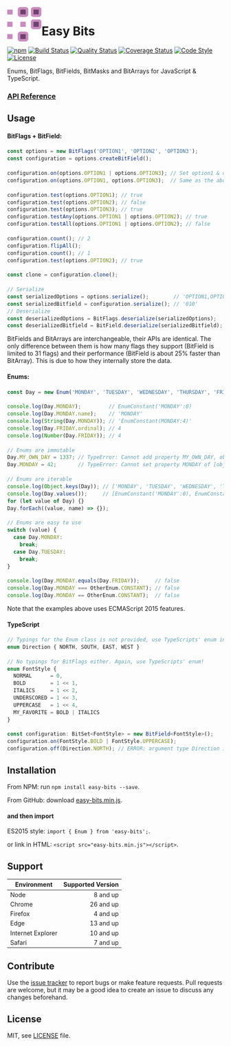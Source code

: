 <img align="left" width="80" height="80" src="./img/icon.svg">

# Easy Bits

[![npm][npm-image]][npm-url]
[![Build Status][github-actions-image]][github-actions-url]
[![Quality Status][code-climate-image]][code-climate-url]
[![Coverage Status][coveralls-image]][coveralls-url]
[![Code Style][code-style-image]][code-style-url]
[![License][license-image]][license-url]

[npm-image]: https://img.shields.io/npm/v/easy-bits?style=flat-square 
[npm-url]: https://www.npmjs.com/package/easy-bits

[github-actions-image]: https://img.shields.io/github/actions/workflow/status/aesy/easy-bits/ci.yml?branch=master&style=flat-square
[github-actions-url]: https://github.com/aesy/easy-bits/actions

[code-climate-image]: https://img.shields.io/codeclimate/maintainability-percentage/aesy/easy-bits?style=flat-square
[code-climate-url]: https://codeclimate.com/github/aesy/easy-bits

[coveralls-image]: https://img.shields.io/coveralls/github/aesy/easy-bits?style=flat-square
[coveralls-url]: https://coveralls.io/github/aesy/easy-bits?branch=master

[code-style-image]: https://img.shields.io/badge/code%20style-%20XO-67d5c5?style=flat-square
[code-style-url]: https://github.com/sindresorhus/xo 

[license-image]: https://img.shields.io/github/license/aesy/easy-bits?style=flat-square
[license-url]: https://github.com/aesy/easy-bits/blob/master/LICENSE

Enums, BitFlags, BitFields, BitMasks and BitArrays for JavaScript & TypeScript.

### [API Reference](https://aesy.github.io/easy-bits/)

## Usage
#### BitFlags + BitField:
```js
const options = new BitFlags('OPTION1', 'OPTION2', 'OPTION3');
const configuration = options.createBitField();

configuration.on(options.OPTION1 | options.OPTION3); // Set option1 & option3 bits to true
configuration.on(options.OPTION1, options.OPTION3);  // Same as the above

configuration.test(options.OPTION1); // true
configuration.test(options.OPTION2); // false
configuration.test(options.OPTION3); // true
configuration.testAny(options.OPTION1 | options.OPTION2); // true
configuration.testAll(options.OPTION1 | options.OPTION2); // false

configuration.count(); // 2
configuration.flipAll();
configuration.count(); // 1
configuration.test(options.OPTION2); // true

const clone = configuration.clone();

// Serialize
const serializedOptions = options.serialize();        // 'OPTION1,OPTION2,OPTION3'
const serializedBitfield = configuration.serialize(); // '010'
// Deserialize
const deserializedOptions = BitFlags.deserialize(serializedOptions);
const deserializedBitfield = BitField.deserialize(serializedBitfield);
```
BitFields and BitArrays are interchangeable, their APIs are identical. 
The only difference between them is how many flags they support (BitField is limited to 31 flags) and their performance 
(BitField is about 25% faster than BitArray). This is due to how they internally store the data.

#### Enums:
```js
const Day = new Enum('MONDAY', 'TUESDAY', 'WEDNESDAY', 'THURSDAY', 'FRIDAY', 'SATURDAY', 'SUNDAY');

console.log(Day.MONDAY);         // EnumConstant('MONDAY':0)
console.log(Day.MONDAY.name);    // 'MONDAY'
console.log(String(Day.MONDAY)); // 'EnumConstant(MONDAY:4)'
console.log(Day.FRIDAY.ordinal); // 4
console.log(Number(Day.FRIDAY)); // 4

// Enums are immutable
Day.MY_OWN_DAY = 1337; // TypeError: Cannot add property MY_OWN_DAY, object is not extensible
Day.MONDAY = 42;       // TypeError: Cannot set property MONDAY of [object Object] which has only a getter

// Enums are iterable
console.log(Object.keys(Day)); // ['MONDAY', 'TUESDAY', 'WEDNESDAY', 'THURSDAY', ...]
console.log(Day.values());     // [EnumConstant('MONDAY':0), EnumConstant('TUESDAY':1), ...]
for (let value of Day) {}
Day.forEach((value, name) => {});

// Enums are easy to use
switch (value) {
  case Day.MONDAY:
    break;
  case Day.TUESDAY:
    break;
}

console.log(Day.MONDAY.equals(Day.FRIDAY));     // false
console.log(Day.MONDAY === OtherEnum.CONSTANT); // false
console.log(Day.MONDAY == OtherEnum.CONSTANT);  // false
```

Note that the examples above uses ECMAScript 2015 features.

#### TypeScript
```ts
// Typings for the Enum class is not provided, use TypeScripts' enum instead!
enum Direction { NORTH, SOUTH, EAST, WEST }

// No typings for BitFlags either. Again, use TypeScripts' enum!
enum FontStyle {
  NORMAL      = 0,
  BOLD        = 1 << 1,
  ITALICS     = 1 << 2,
  UNDERSCORED = 1 << 3,
  UPPERCASE   = 1 << 4,
  MY_FAVORITE = BOLD | ITALICS
}

const configuration: BitSet<FontStyle> = new BitField<FontStyle>();
configuration.on(FontStyle.BOLD | FontStyle.UPPERCASE);
configuration.off(Direction.NORTH); // ERROR: argument type Direction is not assignable to parameter type FontStyle
```

## Installation
From NPM: run `npm install easy-bits --save`.

From GitHub: download [easy-bits.min.js](https://github.com/aesy/easy-bits/releases).

#### and then import
ES2015 style: `import { Enum } from 'easy-bits';`.

or link in HTML: `<script src="easy-bits.min.js"></script>`.

## Support

| Environment       | Supported Version |
| ----------------- | -----------------:|
| Node              |          8 and up |
| Chrome            |         26 and up |
| Firefox           |          4 and up |
| Edge              |         13 and up |
| Internet Explorer |         10 and up |
| Safari            |          7 and up |

## Contribute
Use the [issue tracker](https://github.com/aesy/easy-bits/issues) to report bugs or make feature requests. Pull requests are welcome, but it may be a good idea to create an issue to discuss any 
changes beforehand.

## License
MIT, see [LICENSE](/LICENSE) file.
